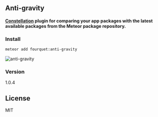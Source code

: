 Anti-gravity
------------

#### [Constellation](https://atmospherejs.com/babrahams/constellation) plugin for comparing your app packages with the latest available packages from the Meteor package repository.
### Install

```bash
meteor add fourquet:anti-gravity
```

![anti-gravity](https://raw.githubusercontent.com/fourquet/meteor-package-anti-gravity/master/anti-gravity.gif)

### Version
1.0.4

License
----

MIT
